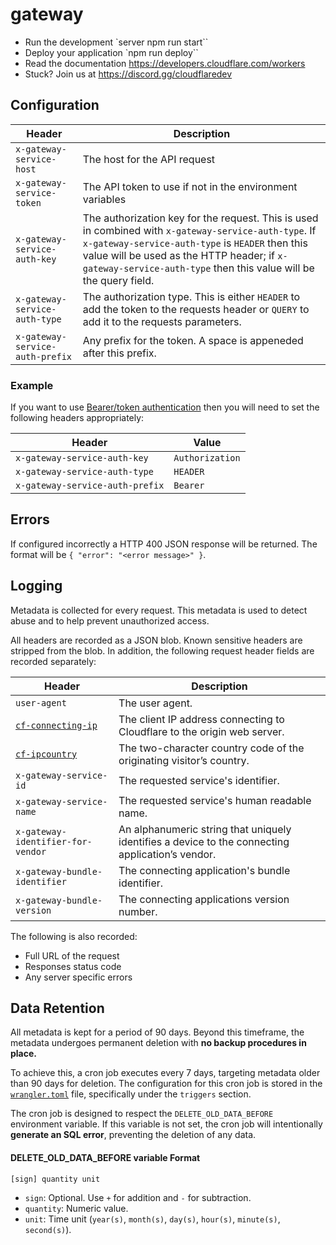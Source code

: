 # gateway

* Run the development `server npm run start``
* Deploy your application `npm run deploy``
* Read the documentation https://developers.cloudflare.com/workers
* Stuck? Join us at https://discord.gg/cloudflaredev

## Configuration

| Header  | Description |
| ------------- | ------------- |
| `x-gateway-service-host` | The host for the API request|
| `x-gateway-service-token` | The API token to use if not in the environment variables|
| `x-gateway-service-auth-key` | The authorization key for the request. This is used in combined with `x-gateway-service-auth-type`. If `x-gateway-service-auth-type` is `HEADER` then this value will be used as the HTTP header; if  `x-gateway-service-auth-type` then this value will be the query field. |
| `x-gateway-service-auth-type` | The authorization type. This is either `HEADER` to add the token to the requests header or `QUERY` to add it to the requests parameters.|
| `x-gateway-service-auth-prefix` | Any prefix for the token. A space is appeneded after this prefix. |

### Example

If you want to use [Bearer/token authentication](https://swagger.io/docs/specification/authentication/bearer-authentication/) then you will need to set the following headers appropriately:

| Header | Value |
| ------ | ----- |
| `x-gateway-service-auth-key` | `Authorization` |
| `x-gateway-service-auth-type` | `HEADER` |
| `x-gateway-service-auth-prefix` | `Bearer` |

## Errors

If configured incorrectly a HTTP 400 JSON response will be returned. The format will be `{ "error": "<error message>" }`.

## Logging

Metadata is collected for every request. This metadata is used to detect abuse and to help prevent unauthorized access.

All headers are recorded as a JSON blob. Known sensitive headers are stripped from the blob. In addition, the following request header fields are recorded separately:

| Header | Description |
| ------ | ----------- |
| `user-agent` | The user agent. |
| [`cf-connecting-ip`](https://developers.cloudflare.com/fundamentals/reference/http-request-headers/#cf-connecting-ip) | The client IP address connecting to Cloudflare to the origin web server. |
| [`cf-ipcountry`](https://developers.cloudflare.com/fundamentals/reference/http-request-headers/#cf-ipcountry) | The two-character country code of the originating visitor’s country. |
| `x-gateway-service-id` | The requested service's identifier. |
| `x-gateway-service-name` | The requested service's human readable name. |
| `x-gateway-identifier-for-vendor` | An alphanumeric string that uniquely identifies a device to the connecting application’s vendor. |
| `x-gateway-bundle-identifier` | The connecting application's bundle identifier. |
| `x-gateway-bundle-version` | The connecting applications version number. |

The following is also recorded:
* Full URL of the request
* Responses status code
* Any server specific errors

## Data Retention

All metadata is kept for a period of 90 days. Beyond this timeframe, the metadata undergoes permanent deletion with **no backup procedures in place.**

To achieve this, a cron job executes every 7 days, targeting metadata older than 90 days for deletion. The configuration for this cron job is stored in the [`wrangler.toml`](./wrangler.toml) file, specifically under the `triggers` section.

The cron job is designed to respect the `DELETE_OLD_DATA_BEFORE` environment variable. If this variable is not set, the cron job will intentionally **generate an SQL error**, preventing the deletion of any data.

#### DELETE_OLD_DATA_BEFORE variable Format

```
[sign] quantity unit
```

- `sign`: Optional. Use `+` for addition and `-` for subtraction.
- `quantity`: Numeric value.
- `unit`: Time unit (`year(s)`, `month(s)`, `day(s)`, `hour(s)`, `minute(s)`, `second(s)`).

